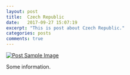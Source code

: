 ```yaml
---
layout: post
title:  Czech Republic
date:   2017-09-27 15:07:19
excerpt: "This is post about Czech Republic."
categories: posts
comments: true
---
```


<a href="#">
    <img src="{{ site.baseurl }}/img/czech2.jpg" alt="Post Sample Image">
</a>

Some information. 
